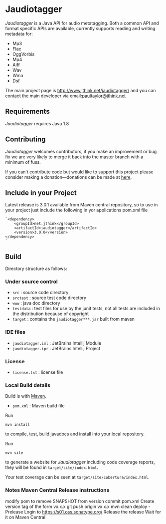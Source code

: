 # Jaudiotagger

*Jaudiotagger* is a Java API for audio metatagging. Both a common API and format
specific APIs are available, currently supports reading and writing metadata for:

- Mp3
- Flac
- OggVorbis
- Mp4
- Aiff
- Wav
- Wma
- Dsf

The main project page is http://www.jthink.net/jaudiotagger/ and you can contact the main developer via email:paultaylor@jthink.net

## Requirements

*Jaudiotagger* requires Java 1.8

## Contributing

*Jaudiotagger* welcomes contributors, if you make an improvement or bug fix we are
very likely to merge it back into the master branch with a minimum of fuss.

If you can't contribute code but would like to support this project please consider
making a donation—donations can be made at
[here](http://www.jthink.net/jaudiotagger/donate.jsp).

## Include in your Project

Latest release is 3.0.1 available from Maven central repository, so to use in your project just include
the following in yor applications pom.xml file

    `<dependency>
        <groupId>net.jthink</groupId>
        <artifactId>jaudiotagger</artifactId>
        <version>3.0.0</version>
    </dependency>
    ` 

## Build

Directory structure as follows:

### Under source control

- `src`                  : source code directory
- `srctest`              : source test code directory
- `www`                  : java doc directory
- `testdata`             : test files for use by the junit tests, not all tests are included in the distribution because of copyright
- `target`               : contains the `jaudiotagger***.jar` built from maven

### IDE files

- `jaudiotagger.iml`     : JetBrains Intellij Module
- `jaudiotagger.ipr`     : JetBrains Intellij Project

### License

- `license.txt` : license file
 
### Local Build details

Build is with [Maven](http://maven.apache.org).

- `pom.xml` : Maven build file

Run

    mvn install

to compile, test, build javadocs and install into your local repository.

Run

    mvn site

to generate a website for *Jaudiotagger* including code coverage reports,
they will be found in `target/site/index.html`.

Your test coverage can be seen at `target/site/cobertura/index.html`.

### Notes Maven Central Release instructions
modify pom to remove SNAPSHOT from version
commit pom.xml
Create version tag of the form vx.x.x
git push origin vx.x.x 
mvn clean deploy -Prelease
Login to https://s01.oss.sonatype.org/
Release the release
Wait for it on Maven Central
